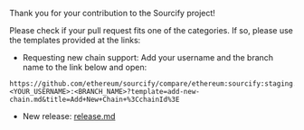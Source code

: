 Thank you for your contribution to the Sourcify project!

Please check if your pull request fits one of the categories. If so, please use the templates provided at the links:

- Requesting new chain support: Add your username and the branch name to the link below and open:

```
https://github.com/ethereum/sourcify/compare/ethereum:sourcify:staging...<YOUR_USERNAME>:<BRANCH_NAME>?template=add-new-chain.md&title=Add+New+Chain+%3CchainId%3E
```

- New release: [release.md](https://github.com/ethereum/sourcify/compare/master...staging?template=release.md&title=Release+%3Cversion%3E)
